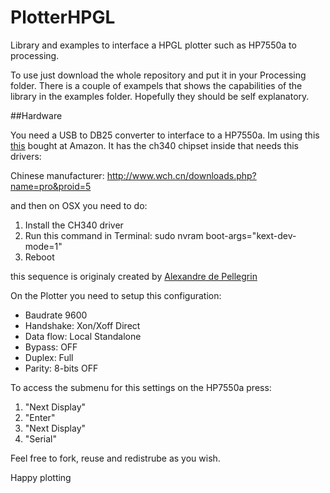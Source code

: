 # PlotterHPGL
Library and examples to interface a HPGL plotter such as HP7550a to processing. 

To use just download the whole repository and put it in your Processing folder. There is a couple of exampels that shows the capabilities of the library in the examples folder. Hopefully they should be self explanatory. 

##Hardware

You need a USB to DB25 converter to interface to a HP7550a. Im using this [this](http://www.amazon.com/gp/product/B00NHYTE7Q/ref=oh_aui_detailpage_o01_s00?ie=UTF8&psc=1) bought at Amazon. It has the ch340 chipset inside that needs this drivers:

Chinese manufacturer: http://www.wch.cn/downloads.php?name=pro&proid=5

and then on OSX you need to do:

1. Install the CH340 driver
2. Run this command in Terminal: sudo nvram boot-args="kext-dev-mode=1"
3. Reboot

this sequence is originaly created by  [Alexandre de Pellegrin](http://javacolors.blogspot.com/2014/08/dccduino-usb-drivers-ch340-ch341-chipset.html)

On the Plotter you need to setup this configuration:

* Baudrate 9600
* Handshake: Xon/Xoff Direct
* Data flow: Local Standalone
* Bypass: OFF
* Duplex: Full
* Parity: 8-bits OFF

To access the submenu for this settings on the HP7550a press:

1. "Next Display"
2. "Enter"
3. "Next Display"
4. "Serial"

Feel free to fork, reuse and redistrube as you wish. 

Happy plotting
